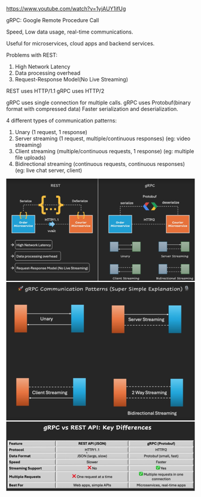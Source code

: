 https://www.youtube.com/watch?v=1yjAUY1ifUg

gRPC: Google Remote Procedure Call

Speed, Low data usage, real-time communications.

Useful for microservices, cloud apps and backend services.

Problems with REST:

1. High Network Latency
2. Data processing overhead
3. Request-Response Model(No Live Streaming)

REST uses HTTP/1.1
gRPC uses HTTP/2

gRPC uses single connection for multiple calls.
gRPC uses Protobuf(binary format with compressed data) Faster serialization and deserialization.

4 different types of communication patterns:
1. Unary (1 request, 1 response)
2. Server streaming (1 request, multiple/continuous responses) (eg: video streaming)
3. Client streaming (multiple/continuous requests, 1 response) (eg: multiple file uploads)
4. Bidirectional streaming (continuous requests, continuous responses) (eg: live chat server, client)

![Rest vs Protobuf](rest-vs-protobuf.png)
![gRPC communication methods](gRPC-communication-methods.png)
![gRPC and REST key differences](gRPC-vs-REST-key-differences.png)